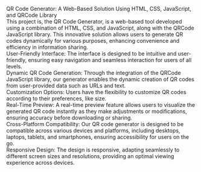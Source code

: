  QR Code Generator: A Web-Based Solution Using HTML, CSS, JavaScript, and QRCode Library
 <br>
 This project is, the QR Code Generator, is a web-based tool developed using a combination of HTML, CSS, and JavaScript, along with the QRCode JavaScript library. This innovative solution allows users to generate QR codes dynamically for various purposes, enhancing convenience and efficiency in information sharing.
 <br>
 User-Friendly Interface: The interface is designed to be intuitive and user-friendly, ensuring easy navigation and seamless interaction for users of all levels.
<br>
Dynamic QR Code Generation: Through the integration of the QRCode JavaScript library, our generator enables the dynamic creation of QR codes from user-provided data such as URLs and text.
<br>
Customization Options: Users have the flexibility to customize QR codes according to their preferences, like size. 
<br>
Real-Time Preview: A real-time preview feature allows users to visualize the generated QR code instantly as they make adjustments or modifications, ensuring accuracy before downloading or sharing.
<br>
Cross-Platform Compatibility: Our QR code generator is designed to be compatible across various devices and platforms, including desktops, laptops, tablets, and smartphones, ensuring accessibility for users on the go.
<br>
Responsive Design: The design is responsive, adapting seamlessly to different screen sizes and resolutions, providing an optimal viewing experience across devices.
<br>
